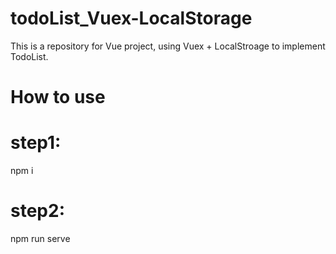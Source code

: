 # todoList_Vuex-LocalStorage

This is a repository for Vue project, using Vuex + LocalStroage to implement TodoList.

# How to use

# step1: 
npm i

# step2:
npm run serve
